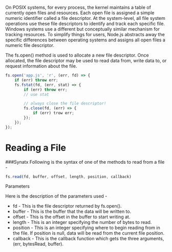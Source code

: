 On POSIX systems, for every process, the kernel maintains a table of currently open files and resources. Each open file is assigned a simple numeric identifier called a file descriptor. At the system-level, all file system operations use these file descriptors to identify and track each specific file. Windows systems use a different but conceptually similar mechanism for tracking resources. To simplify things for users, Node.js abstracts away the specific differences between operating systems and assigns all open files a numeric file descriptor.

The fs.open() method is used to allocate a new file descriptor. Once allocated, the file descriptor may be used to read data from, write data to, or request information about the file.

```js
fs.open('app.js', 'r', (err, fd) => {
    if (err) throw err;
    fs.fstat(fd, (err, stat) => {
        if (err) throw err;
        // use stat

        // always close the file descriptor!
        fs.close(fd, (err) => {
            if (err) trow err;
        });
    });
});
```

Reading a File
===

###Synatx
Following is the syntax of one of the methods to read from a file -
```js
fs.read(fd, buffer, offset, length, position, callback)
```

Parameters

Here is the description of the parameters used -
* fd - This is the file descriptor returned by fs.open().
* buffer - This is the buffer that the data will be written to.
* offset - This is the offset in the buffer to start writing at.
* length - This is an integer specifying the number of bytes to read.
* position - This is an integer specifying where to begin reading from in the file. If position is null, data will be read from the current file position.
* callback - This is the callback function which gets the three arguments, (err, bytesRead, buffer).